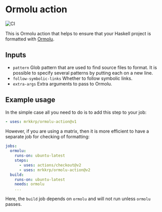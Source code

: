 # Ormolu action

![CI](https://github.com/mrkkrp/ormolu-action/workflows/CI/badge.svg?branch=master)

This is Ormolu action that helps to ensure that your Haskell project is
formatted with [Ormolu][ormolu].

## Inputs

* `pattern` Glob pattern that are used to find source files to format. It is
  possible to specify several patterns by putting each on a new line.
* `follow-symbolic-links` Whether to follow symbolic links.
* `extra-args` Extra arguments to pass to Ormolu.

## Example usage

In the simple case all you need to do is to add this step to your job:

```yaml
- uses: mrkkrp/ormolu-action@v1
```

However, if you are using a matrix, then it is more efficient to have a
separate job for checking of formatting:

```yaml
jobs:
  ormolu:
    runs-on: ubuntu-latest
    steps:
      - uses: actions/checkout@v2
      - uses: mrkkrp/ormolu-action@v2
  build:
    runs-on: ubuntu-latest
    needs: ormolu
    ...
```

Here, the `build` job depends on `ormolu` and will not run unless `ormolu`
passes.

[ormolu]: https://github.com/tweag/ormolu
